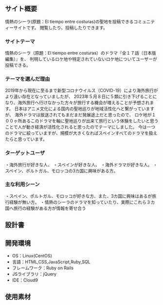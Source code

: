 # <aventura>

## サイト概要
情熱のシーラ(原題：El tiempo entre costuras)の聖地を投稿できるコミュニティーサイトです。
閲覧したり、投稿したりできます。
### サイトテーマ
情熱のシーラ（原題：El tiempo entre costuras）のドラマ『全１７話（日本版編集）』を、
判明しているロケ地や特定されていないロケ地についてユーザーが投稿できる。

### テーマを選んだ理由
2019年から現在に至るまで新型コロナウイルス（COVID-19）により海外旅行がより遠い存在となっていましたが、
2023年５月８日に５類に引き下げることになり、海外旅行へ行けなかった方々が旅行する機会が増えることが予想されます。
日本はアニメ文化による国内の聖地巡りが地域活性化へと繋がっていますが、
海外ドラマは放送されてもまだまだ発展途上だと思ったので、
ロケ地が１００ヶ所あるこのドラマを軸に聖地巡りが出来て旅行という体験をしたいと思う
ことで人が動き経済が活性化されると思ったのでテーマにしました。
今は一つのドラマに絞っていますが、規模が大きくなればスペインすべてのドラマを扱えたらと思っています。

### ターゲットユーザ
・海外旅行が好きな人、
・スペインが好きな人、
・海外ドラマが好きな人。
・スペイン、ポルトガル、モロッコの3カ国に興味がある方。

### 主な利用シーン
・スペイン、ポルトガル、モロッコが好きな方、また、3カ国に興味はあるが旅行経験が無い方。
・情熱のシーラのドラマを知っていたり、実際にこれら３カ国へ旅行の経験がある方が情報を寄せ合う

## 設計書

## 開発環境
- OS：Linux(CentOS)
- 言語：HTML,CSS,JavaScript,Ruby,SQL
- フレームワーク：Ruby on Rails
- JSライブラリ：jQuery
- IDE：Cloud9

## 使用素材
<!--- 外部サービスの画像素材・音声素材を使用した場合は、必ずサービス名とURLを明記してください。-->
<!--- 使用しない場合は、使用素材の項目をREADMEから削除してください。-->